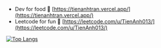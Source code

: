- Dev for food 🦴 [https://tienanhtran.vercel.app/](https://tienanhtran.vercel.app/)  
- Leetcode for fun 👻 [https://leetcode.com/u/TienAnh013/](https://leetcode.com/u/TienAnh013/)

[![Top Langs](https://github-readme-stats.vercel.app/api/top-langs/?username=AnhBigBrother&langs_count=8&layout=compact)](https://github.com/anuraghazra/github-readme-stats)

